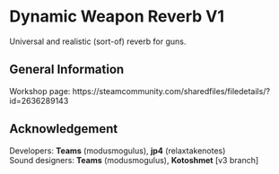 <h1>Dynamic Weapon Reverb V1</h1>
<p>Universal and realistic (sort-of) reverb for guns.</p>

<h2>General Information</h2>
<p>Workshop page: https://steamcommunity.com/sharedfiles/filedetails/?id=2636289143</p>

<h2>Acknowledgement</h2>
<p>Developers: <b>Teams</b> (modusmogulus), <b>jp4</b> (relaxtakenotes)<br> Sound designers: <b>Teams</b> (modusmogulus), <b>Kotoshmet</b> [v3 branch]</p>
